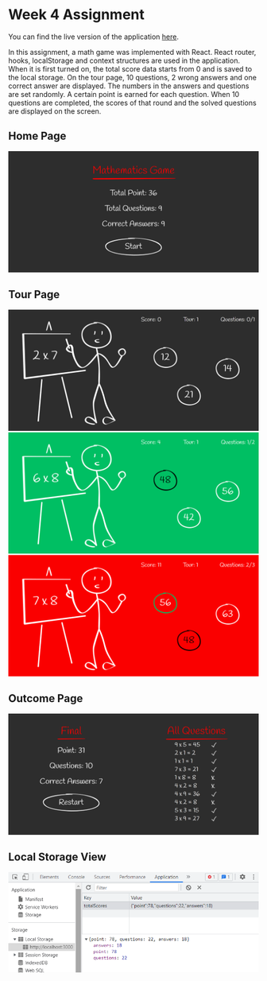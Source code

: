 # Week 4 Assignment
You can find the live version of the application [here](https://react-bootcamp-week4-assignment.vercel.app/).

In this assignment, a math game was implemented with React. React router, hooks, localStorage and context structures are used in the application. When it is first turned on, the total score data starts from 0 and is saved to the local storage. On the tour page, 10 questions, 2 wrong answers and one correct answer are displayed. The numbers in the answers and questions are set randomly. A certain point is earned for each question. When 10 questions are completed, the scores of that round and the solved questions are displayed on the screen.

## Home Page
![homePage](public/screen1.png)

## Tour Page
![tourPage](public/screen2.png)
![correctAnswer](public/screen3.png)
![wrongAnswer](public/screen4.png)

## Outcome Page
![homePage](public/screen5.png)

## Local Storage View
![localStorageView](public/screen6.png)
